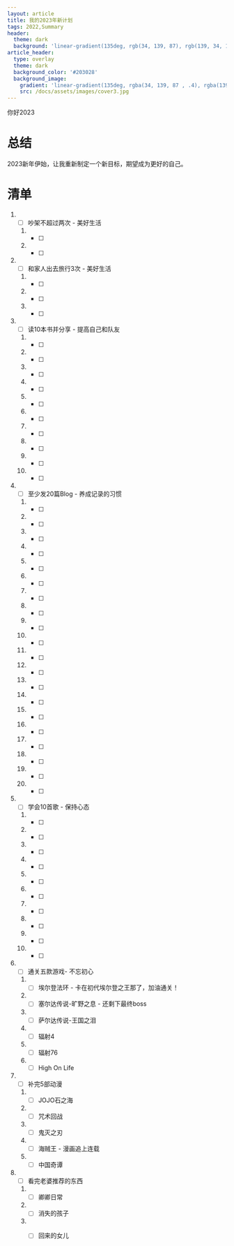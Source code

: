 ```yaml
---
layout: article
title: 我的2023年新计划
tags: 2022,Summary
header:
  theme: dark
  background: 'linear-gradient(135deg, rgb(34, 139, 87), rgb(139, 34, 139))'
article_header:
  type: overlay
  theme: dark
  background_color: '#203028'
  background_image:
    gradient: 'linear-gradient(135deg, rgba(34, 139, 87 , .4), rgba(139, 34, 139, .4))'
    src: /docs/assets/images/cover3.jpg
---
```

你好2023
<!--more-->
# 总结

2023新年伊始，让我重新制定一个新目标，期望成为更好的自己。

# 清单

1. - [ ] 吵架不超过两次 - 美好生活
   1. - [ ] 
   2. - [ ] 
2. - [ ] 和家人出去旅行3次 - 美好生活
   1. - [ ] 
   2. - [ ] 
   3. - [ ] 
3. - [ ] 读10本书并分享 - 提高自己和队友
   1. - [ ] 
   2. - [ ] 
   3. - [ ] 
   4. - [ ] 
   5. - [ ] 
   6. - [ ] 
   7. - [ ] 
   8. - [ ] 
   9. - [ ] 
   10. - [ ] 
4. - [ ] 至少发20篇Blog - 养成记录的习惯
   1. - [ ] 
   2. - [ ] 
   3. - [ ] 
   4. - [ ] 
   5. - [ ] 
   6. - [ ] 
   7. - [ ] 
   8. - [ ] 
   9. - [ ] 
   10. - [ ] 
   11. - [ ] 
   12. - [ ] 
   13. - [ ] 
   14. - [ ] 
   15. - [ ] 
   16. - [ ] 
   17. - [ ] 
   18. - [ ] 
   19. - [ ] 
   20. - [ ] 
5. - [ ] 学会10首歌 - 保持心态
   1. - [ ] 
   2. - [ ] 
   3. - [ ] 
   4. - [ ] 
   5. - [ ] 
   6. - [ ] 
   7. - [ ] 
   8. - [ ] 
   9. - [ ] 
   10. - [ ] 
6. - [ ] 通关五款游戏- 不忘初心
   1. - [ ] 埃尔登法环 - 卡在初代埃尔登之王那了，加油通关！
   2. - [ ] 塞尔达传说-旷野之息 - 还剩下最终boss
   3. - [ ] 萨尔达传说-王国之泪
   4. - [ ] 辐射4
   5. - [ ] 辐射76
   6. - [ ] High On Life
7. - [ ] 补完5部动漫
   1. - [ ] JOJO石之海
   2. - [ ] 咒术回战
   3. - [ ] 鬼灭之刃
   4. - [ ] 海贼王 - 漫画追上连载
   5. - [ ] 中国奇谭
8. - [ ] 看完老婆推荐的东西
   1. - [ ] 卿卿日常
   2. - [ ] 消失的孩子
   3. - [ ] 回来的女儿

